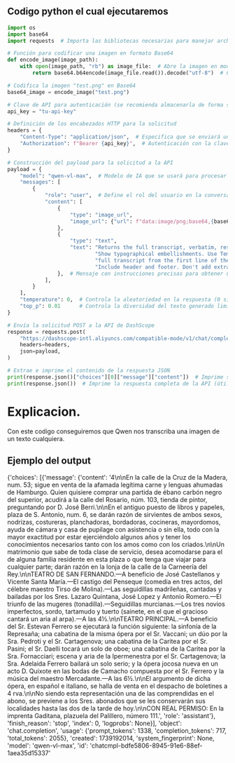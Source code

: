 ## Codigo python el cual ejecutaremos 
```python
import os
import base64
import requests  # Importa las bibliotecas necesarias para manejar archivos, codificación y solicitudes HTTP

# Función para codificar una imagen en formato Base64
def encode_image(image_path):
    with open(image_path, "rb") as image_file:  # Abre la imagen en modo binario
        return base64.b64encode(image_file.read()).decode("utf-8")  # Codifica la imagen en Base64 y la convierte en cadena de texto

# Codifica la imagen "test.png" en Base64
base64_image = encode_image("test.png")

# Clave de API para autenticación (se recomienda almacenarla de forma segura, no en el código)
api_key = "tu-api-key"

# Definición de los encabezados HTTP para la solicitud
headers = {
    "Content-Type": "application/json",  # Especifica que se enviará un JSON
    "Authorization": f"Bearer {api_key}",  # Autenticación con la clave de API
}

# Construcción del payload para la solicitud a la API
payload = {
    "model": "qwen-vl-max",  # Modelo de IA que se usará para procesar la imagen y extraer el texto
    "messages": [
        {
            "role": "user",  # Define el rol del usuario en la conversación con la IA
            "content": [
                {
                    "type": "image_url",
                    "image_url": {"url": f"data:image/png;base64,{base64_image}"},  # Inserta la imagen codificada en Base64
                },
                {
                    "type": "text",
                    "text": "Returns the full transcript, verbatim, respecting typography, bold, italics, etc. "
                            "Show typographical embellishments. Use Temperature 0. Don't ask if you want to continue, "
                            "full transcript from the first line of the first page to the last line of the last page. "
                            "Include header and footer. Don't add extra messages. If the word is cut between lines, show it together, no hyphen.",
                },  # Mensaje con instrucciones precisas para obtener una transcripción completa
            ],
        }
    ],
    "temperature": 0,  # Controla la aleatoriedad en la respuesta (0 significa respuestas determinísticas)
    "top_p": 0.01      # Controla la diversidad del texto generado limitando las opciones con mayor probabilidad
}

# Envía la solicitud POST a la API de DashScope
response = requests.post(
    "https://dashscope-intl.aliyuncs.com/compatible-mode/v1/chat/completions",
    headers=headers,
    json=payload,
)

# Extrae e imprime el contenido de la respuesta JSON
print(response.json()["choices"][0]["message"]["content"])  # Imprime solo la transcripción extraída
print(response.json())  # Imprime la respuesta completa de la API (útil para depuración)
```
# Explicacion.
Con este codigo conseguiremos que Qwen nos transcriba una imagen de un texto cualquiera.
## Ejemplo del output
{'choices': [{'message': {'content': '4\n\nEn la calle de la Cruz de la Madera, num. 53; sigue en venta de la afamada legítima carne y lenguas ahumadas de Hamburgo. Quien quisiere comprar una partida de ébano carbón negro del superior, acudirá a la calle del Rosario, núm. 103, tienda de pintor, preguntando por D. José Berri.\n\nEn el antiguo puesto de libros y papeles, plaza de S. Antonio, num. 6, se darán razón de sirvientes de ambos sexos, nodrizas, costureras, planchadoras, bordadoras, cocineras, mayordomos, ayuda de cámara y casa de pupilage con asistencia o sin ella, todo con la mayor exactitud por estar ejerciéndolo algunos años y tener los conocimientos necesarios tanto con los amos como con los criados.\n\nUn matrimonio que sabe de toda clase de servicio, desea acomodarse para el de alguna familia residente en esta plaza o que tenga que viajar para cualquier parte; darán razón en la lonja de la calle de la Carneería del Rey.\n\nTEATRO DE SAN FERNANDO.—A beneficio de José Castellanos y Vicente Santa María.—El castigo del Penseque (comedia en tres actos, del célebre maestro Tirso de Molina).—Las seguidillas madrileñas, cantadas y bailadas por los Sres. Lazaro Quintana, José Lopez y Antonio Romero.—El triunfo de las mugeres (tonadilla).—Seguidillas murcianas.—Los tres novios imperfectos, sordo, tartamudo y tuerto (sainete, en el que el gracioso cantará un aria al arpa).—A las 4½.\n\nTEATRO PRINCIPAL.—A beneficio del Sr. Estevan Ferrero se ejecutará la función siguiente: la sinfonía de la Represaña; una cabatina de la misma ópera por el Sr. Vaccani; un dúo por la Sra. Pedroti y el Sr. Cartagenova; una cabatina de la Caritea por el Sr. Pasini; el Sr. Daelli tocará un solo de oboe; una cabatina de la Caritea por la Sra. Fornacciari; escena y aria de la Ipermenestra por el Sr. Cartagenova; la Sra. Adelaida Ferrero bailará un solo serio; y la ópera jocosa nueva en un acto D. Quixote en las bodas de Camacho compuesta por el Sr. Ferrero y la música del maestro Mercadante.—A las 6½.\n\nEl argumento de dicha ópera, en español e italiano, se halla de venta en el despacho de boletines a 4 rva.\n\nNo siendo esta representación una de las comprendidas en el abono, se previene a los Sres. abonados que se les conservarán sus localidades hasta las dos de la tarde de hoy.\n\nCON REAL PERMISO: En la imprenta Gaditana, plazuela del Palillero, número 111.', 'role': 'assistant'}, 'finish_reason': 'stop', 'index': 0, 'logprobs': None}], 'object': 'chat.completion', 'usage': {'prompt_tokens': 1338, 'completion_tokens': 717, 'total_tokens': 2055}, 'created': 1739192014, 'system_fingerprint': None, 'model': 'qwen-vl-max', 'id': 'chatcmpl-bdfe5806-8945-91e6-88ef-1aea35d15337'
